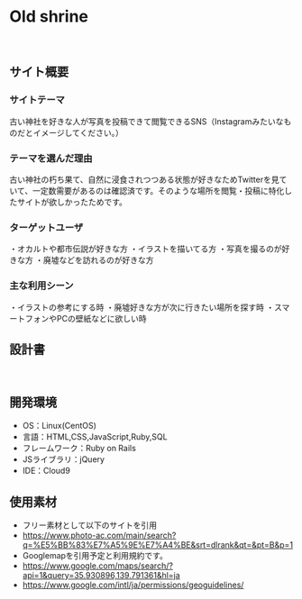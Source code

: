 # Old shrine
​
## サイト概要
### サイトテーマ
古い神社を好きな人が写真を投稿できて閲覧できるSNS（Instagramみたいなものだとイメージしてください。）
​
### テーマを選んだ理由
古い神社の朽ち果て、自然に浸食されつつある状態が好きなためTwitterを見ていて、一定数需要があるのは確認済です。そのような場所を閲覧・投稿に特化したサイトが欲しかったためです。
​
### ターゲットユーザ
・オカルトや都市伝説が好きな方
・イラストを描いてる方
・写真を撮るのが好きな方
・廃墟などを訪れるのが好きな方
​
### 主な利用シーン
・イラストの参考にする時
・廃墟好きな方が次に行きたい場所を探す時
・スマートフォンやPCの壁紙などに欲しい時
​
## 設計書
<!--テーマを設定・提出する時点では不要です-->
​
## 開発環境
- OS：Linux(CentOS)
- 言語：HTML,CSS,JavaScript,Ruby,SQL
- フレームワーク：Ruby on Rails
- JSライブラリ：jQuery
- IDE：Cloud9
​
## 使用素材
- フリー素材として以下のサイトを引用
- https://www.photo-ac.com/main/search?q=%E5%BB%83%E7%A5%9E%E7%A4%BE&srt=dlrank&qt=&pt=B&p=1
- Googlemapを引用予定と利用規約です。
- https://www.google.com/maps/search/?api=1&query=35.930896,139.791361&hl=ja
- https://www.google.com/intl/ja/permissions/geoguidelines/
